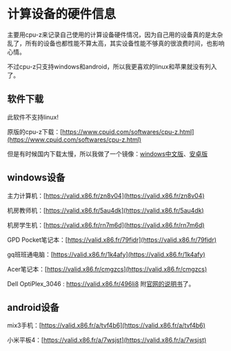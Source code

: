 # 计算设备的硬件信息

主要用cpu-z来记录自己使用的计算设备硬件情况，因为自己用的设备真的是太杂乱了，所有的设备也都性能不算太高，其实设备性能不够真的很浪费时间，也影响心情。

不过cpu-z只支持windows和android，所以我更喜欢的linux和苹果就没有列入了。

## 软件下载

此软件不支持linux!

原版的cpu-z下载：[https://www.cpuid.com/softwares/cpu-z.html](https://www.cpuid.com/softwares/cpu-z.html)

但是有时候国内下载太慢，所以我做了一个镜像：[windows中文版](https://nas.aqde.net:9090/fbsharing/gS4DXc16)、[安卓版](https://nas.aqde.net:9090/fbsharing/V4xfz4az)

## windows设备

主力计算机：[https://valid.x86.fr/zn8v04](https://valid.x86.fr/zn8v04)

机房教师机：[https://valid.x86.fr/5au4dk](https://valid.x86.fr/5au4dk)

机房学生机：[https://valid.x86.fr/rn7m6d](https://valid.x86.fr/rn7m6d)

GPD Pocket笔记本：[https://valid.x86.fr/79fidr](https://valid.x86.fr/79fidr)

gq班班通电脑：[https://valid.x86.fr/1k4afy](https://valid.x86.fr/1k4afy)

Acer笔记本：[https://valid.x86.fr/cmgzcs](https://valid.x86.fr/cmgzcs)

Dell OptiPlex_3046 : https://valid.x86.fr/496li8 附[官网的说明书](https://i.dell.com/sites/csdocuments/Business_large-Business_merchandizing_Documents/zh/cn/OptiPlex_3046_Technical_Spec_Sheet_ZH_CN_HR_yh_V3.pdf)了。

## android设备

mix3手机：[https://valid.x86.fr/a/tvf4b6](https://valid.x86.fr/a/tvf4b6)

小米平板4：[https://valid.x86.fr/a/7wsjst](https://valid.x86.fr/a/7wsjst)

